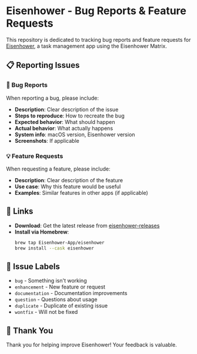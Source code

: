 # Eisenhower - Bug Reports & Feature Requests

This repository is dedicated to tracking bug reports and feature requests for [Eisenhower](https://github.com/Eisenhower-App/eisenhower-releases), a task management app using the Eisenhower Matrix.

## 📋 Reporting Issues

### 🐛 Bug Reports
When reporting a bug, please include:
- **Description**: Clear description of the issue
- **Steps to reproduce**: How to recreate the bug
- **Expected behavior**: What should happen
- **Actual behavior**: What actually happens
- **System info**: macOS version, Eisenhower version
- **Screenshots**: If applicable

### 💡 Feature Requests
When requesting a feature, please include:
- **Description**: Clear description of the feature
- **Use case**: Why this feature would be useful
- **Examples**: Similar features in other apps (if applicable)

## 🔗 Links

- **Download**: Get the latest release from [eisenhower-releases](https://github.com/Eisenhower-App/eisenhower-releases)
- **Install via Homebrew**: 
  ```bash
  brew tap Eisenhower-App/eisenhower
  brew install --cask eisenhower
  ```

## 📝 Issue Labels

- `bug` - Something isn't working
- `enhancement` - New feature or request
- `documentation` - Documentation improvements
- `question` - Questions about usage
- `duplicate` - Duplicate of existing issue
- `wontfix` - Will not be fixed

## 🙏 Thank You

Thank you for helping improve Eisenhower! Your feedback is valuable.
